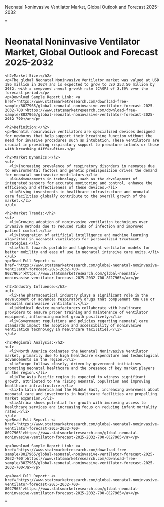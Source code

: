 Neonatal Noninvasive Ventilator Market, Global Outlook and Forecast 2025-2032

"<html>
  <body>
    <h1>Neonatal Noninvasive Ventilator Market, Global Outlook and Forecast 2025-2032</h1>
    
    <h2>Market Size:</h2>
    <p>The global Neonatal Noninvasive Ventilator market was valued at USD 186 million in 2024 and is expected to grow to USD 253.50 million by 2032, with a compound annual growth rate (CAGR) of 3.50% over the forecast period.</p>
    <p>Download Sample Report Link: <a href='https://www.statsmarketresearch.com/download-free-sample/8027965/global-neonatal-noninvasive-ventilator-forecast-2025-2032-700'>https://www.statsmarketresearch.com/download-free-sample/8027965/global-neonatal-noninvasive-ventilator-forecast-2025-2032-700</a></p>
    
    <h2>Definition:</h2>
    <p>Neonatal noninvasive ventilators are specialized devices designed for newborns that help support their breathing function without the need for invasive procedures such as intubation. These ventilators are crucial in providing respiratory support to premature infants or those with breathing difficulties.</p>
    
    <h2>Market Dynamics:</h2>
    <ul>
      <li>Increasing prevalence of respiratory disorders in neonates due to environmental factors and genetic predisposition drives the demand for neonatal noninvasive ventilators.</li>
      <li>Advancements in technology, such as the development of integrated sensors for accurate monitoring and control, enhance the efficiency and effectiveness of these devices.</li>
      <li>Rising investments in healthcare infrastructure and neonatal care facilities globally contribute to the overall growth of the market.</li>
    </ul>
    
    <h2>Market Trends:</h2>
    <ul>
      <li>Growing adoption of noninvasive ventilation techniques over invasive methods due to reduced risks of infection and improved patient comfort.</li>
      <li>Integration of artificial intelligence and machine learning algorithms in neonatal ventilators for personalized treatment strategies.</li>
      <li>Shift towards portable and lightweight ventilator models for better mobility and ease of use in neonatal intensive care units.</li>
    </ul>
    <p>Read Full Report: <a href='https://www.statsmarketresearch.com/global-neonatal-noninvasive-ventilator-forecast-2025-2032-700-8027965'>https://www.statsmarketresearch.com/global-neonatal-noninvasive-ventilator-forecast-2025-2032-700-8027965</a></p>
    
    <h2>Industry Influence:</h2>
    <ul>
      <li>The pharmaceutical industry plays a significant role in the development of advanced respiratory drugs that complement the use of neonatal noninvasive ventilators.</li>
      <li>Medical device manufacturers collaborate with healthcare providers to ensure proper training and maintenance of ventilator equipment, influencing market growth positively.</li>
      <li>Government regulations and policies regarding neonatal care standards impact the adoption and accessibility of noninvasive ventilation technology in healthcare facilities.</li>
    </ul>
    
    <h2>Regional Analysis:</h2>
    <ul>
      <li>North America dominates the Neonatal Noninvasive Ventilator market, primarily due to high healthcare expenditure and technological advancements in the region.</li>
      <li>Europe follows closely, driven by government initiatives promoting neonatal healthcare and the presence of key market players in the region.</li>
      <li>The Asia Pacific region is expected to witness significant growth, attributed to the rising neonatal population and improving healthcare infrastructure.</li>
      <li>In Latin America and the Middle East, increasing awareness about neonatal care and investments in healthcare facilities are propelling market expansion.</li>
      <li>Africa shows potential for growth with improving access to healthcare services and increasing focus on reducing infant mortality rates.</li>
    </ul>
    <p>Read Full Report: <a href='https://www.statsmarketresearch.com/global-neonatal-noninvasive-ventilator-forecast-2025-2032-700-8027965'>https://www.statsmarketresearch.com/global-neonatal-noninvasive-ventilator-forecast-2025-2032-700-8027965</a></p>
    
    <p>Download Sample Report Link: <a href='https://www.statsmarketresearch.com/download-free-sample/8027965/global-neonatal-noninvasive-ventilator-forecast-2025-2032-700'>https://www.statsmarketresearch.com/download-free-sample/8027965/global-neonatal-noninvasive-ventilator-forecast-2025-2032-700</a></p>
    
    <p>Read Full Report: <a href='https://www.statsmarketresearch.com/global-neonatal-noninvasive-ventilator-forecast-2025-2032-700-8027965'>https://www.statsmarketresearch.com/global-neonatal-noninvasive-ventilator-forecast-2025-2032-700-8027965</a></p>
  
  </body>
</html>"

